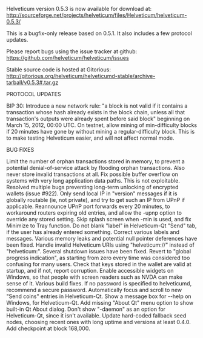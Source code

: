 Helveticum version 0.5.3 is now available for download at:
http://sourceforge.net/projects/helveticum/files/Helveticum/helveticum-0.5.3/

This is a bugfix-only release based on 0.5.1.
It also includes a few protocol updates.

Please report bugs using the issue tracker at github:
https://github.com/helveticum/helveticum/issues

Stable source code is hosted at Gitorious:
http://gitorious.org/helveticum/helveticumd-stable/archive-tarball/v0.5.3#.tar.gz

PROTOCOL UPDATES

BIP 30: Introduce a new network rule: "a block is not valid if it contains a transaction whose hash already exists in the block chain, unless all that transaction's outputs were already spent before said block" beginning on March 15, 2012, 00:00 UTC.
On testnet, allow mining of min-difficulty blocks if 20 minutes have gone by without mining a regular-difficulty block. This is to make testing Helveticum easier, and will not affect normal mode.

BUG FIXES

Limit the number of orphan transactions stored in memory, to prevent a potential denial-of-service attack by flooding orphan transactions. Also never store invalid transactions at all.
Fix possible buffer overflow on systems with very long application data paths. This is not exploitable.
Resolved multiple bugs preventing long-term unlocking of encrypted wallets
(issue #922).
Only send local IP in "version" messages if it is globally routable (ie, not private), and try to get such an IP from UPnP if applicable.
Reannounce UPnP port forwards every 20 minutes, to workaround routers expiring old entries, and allow the -upnp option to override any stored setting.
Skip splash screen when -min is used, and fix Minimize to Tray function.
Do not blank "label" in Helveticum-Qt "Send" tab, if the user has already entered something.
Correct various labels and messages.
Various memory leaks and potential null pointer deferences have been fixed.
Handle invalid Helveticum URIs using "helveticum://" instead of "helveticum:".
Several shutdown issues have been fixed.
Revert to "global progress indication", as starting from zero every time was considered too confusing for many users.
Check that keys stored in the wallet are valid at startup, and if not, report corruption.
Enable accessible widgets on Windows, so that people with screen readers such as NVDA can make sense of it.
Various build fixes.
If no password is specified to helveticumd, recommend a secure password.
Automatically focus and scroll to new "Send coins" entries in Helveticum-Qt.
Show a message box for --help on Windows, for Helveticum-Qt.
Add missing "About Qt" menu option to show built-in Qt About dialog.
Don't show "-daemon" as an option for Helveticum-Qt, since it isn't available.
Update hard-coded fallback seed nodes, choosing recent ones with long uptime and versions at least 0.4.0.
Add checkpoint at block 168,000.
